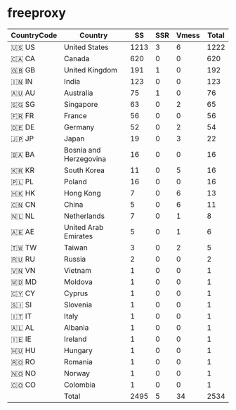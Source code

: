 # freeproxy

|CountryCode|Country|SS|SSR|Vmess|Total|
|  ----  | ----  |  ----  | ----  |  ----  | ----  |
|🇺🇸 US|United States|1213|3|6|1222|
|🇨🇦 CA|Canada|620|0|0|620|
|🇬🇧 GB|United Kingdom|191|1|0|192|
|🇮🇳 IN|India|123|0|0|123|
|🇦🇺 AU|Australia|75|1|0|76|
|🇸🇬 SG|Singapore|63|0|2|65|
|🇫🇷 FR|France|56|0|0|56|
|🇩🇪 DE|Germany|52|0|2|54|
|🇯🇵 JP|Japan|19|0|3|22|
|🇧🇦 BA|Bosnia and Herzegovina|16|0|0|16|
|🇰🇷 KR|South Korea|11|0|5|16|
|🇵🇱 PL|Poland|16|0|0|16|
|🇭🇰 HK|Hong Kong|7|0|6|13|
|🇨🇳 CN|China|5|0|6|11|
|🇳🇱 NL|Netherlands|7|0|1|8|
|🇦🇪 AE|United Arab Emirates|5|0|1|6|
|🇹🇼 TW|Taiwan|3|0|2|5|
|🇷🇺 RU|Russia|2|0|0|2|
|🇻🇳 VN|Vietnam|1|0|0|1|
|🇲🇩 MD|Moldova|1|0|0|1|
|🇨🇾 CY|Cyprus|1|0|0|1|
|🇸🇮 SI|Slovenia|1|0|0|1|
|🇮🇹 IT|Italy|1|0|0|1|
|🇦🇱 AL|Albania|1|0|0|1|
|🇮🇪 IE|Ireland|1|0|0|1|
|🇭🇺 HU|Hungary|1|0|0|1|
|🇷🇴 RO|Romania|1|0|0|1|
|🇳🇴 NO|Norway|1|0|0|1|
|🇨🇴 CO|Colombia|1|0|0|1|
||Total|2495|5|34|2534|
